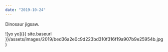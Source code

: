 ```yaml
---
date: "2019-10-24"
---
```


Dinosaur jigsaw.

![yo yo]({{ site.baseurl }}/assets/images/2019/bed36a2e0c9d223bd310f316f19a907b9e25954b.jpg)
